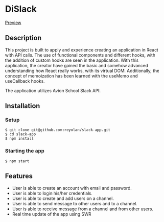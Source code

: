 # DiSlack

[Preview](https://di-slack.vercel.app/)

## Description

This project is built to apply and experience creating an application in React with API calls. The use of functional components and different hooks, with the addition of custom hooks are seen in the application. With this application, the creator have gained the basic and somehow advanced understanding how React really works, with its virtual DOM. Additionally, the concept of memoization has been learned with the useMemo and useCallback hooks.

The application utilizes Avion School Slack API.

## Installation

### Setup

```
$ git clone git@github.com:reyolan/slack-app.git
$ cd slack-app
$ npm install
```

### Starting the app

```
$ npm start
```

## Features

- User is able to create an account with email and password.
- User is able to login his/her credentials.
- User is able to create and add users on a channel.
- User is able to send message to other users and to a channel.
- User is able to receive message from a channel and from other users.
- Real time update of the app using SWR
